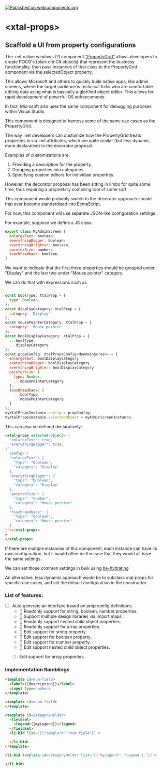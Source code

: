 [![Published on webcomponents.org](https://img.shields.io/badge/webcomponents.org-published-blue.svg)](https://www.webcomponents.org/element/bahrus/xtal-props)
# \<xtal-props\>

## Scaffold a UI from property configurations

The .net native windows (?) component ["PropertyGrid"](https://www.c-sharpcorner.com/uploadfile/witnes/using-propertygrid-in-net/) allows developers to create POCO's (plain old C# objects) that represent the business functionality, then pass instances of that class to the PropertyGrid component via the selectedObject property.

This allows Microsoft and others to quickly build native apps, like admin screens, where the target audience is technical folks who are comfortable editing data using what is basically a glorified object editor.  This allows for rapid development of powerful OS enhancements.

In fact, Microsoft also uses the same component for debugging purposes within Visual Studio.

This component is designed to harness some of the same use cases as the PropertyGrid.

The way .net developers can customize how the PropertyGrid treats properties is via .net attributes, which are quite similar (but less dynamic, more declarative) to the decorator proposal.

Examples of customizations are:

1.  Providing a description for the property.
2.  Grouping properties into categories.
3.  Specifying custom editors for individual properties.

However, the decorator proposal has been sitting in limbo for quite some time, thus requiring a proprietary compiling tool of some sort.

This component would probably switch to the decorator approach should that ever become standardized into EcmaScript.

For now, this component will use separate JSON-like configuration settings.

For example, suppose we define a JS class:

```JavaScript
export class MyAdminScreen {
  enlargeText: boolean;
  everythingBigger: boolean;
  everythingBrighter: boolean;
  pointerSize: number;
  touchFeedback: boolean;
}
```

We want to indicate that the first three properties should be grouped under "Display" and the last two under "Mouse pointer" category.

We can do that with expressions such as:

```JavaScript

const boolType: XtalProp = {
  type: Boolean,
};
const displayCategory: XtalProp = {
  category: 'Display'
};
const mousePointerCategory: XtalProp = {
  category: 'Mouse pointer'
};
const boolDisplayCategory: XtalProp = {
  ...boolType,
  ...displayCategory
};
const propConfig: XtalPropsConfig<MyAdminScreen> = {
  enlargeText: boolDisplayCategory
  everythingBigger: boolDisplayCategory
  everythingBrighter: boolDisplayCategory
  pointerSize: {
    type: Number,
    ...mousePointerCategory
  },
  touchFeedback: {
    ...boolType,
    ...mousePointerCategory
  }
};
myXtalPropsInstance.config = propConfig;
myXtalPropsInstance.selectedObject = myAdminScreenInstance;
```

This can also be defined declaratively:

```html
<xtal-props selected-object='{
  "enlargeText": true,
  "everythingBigger": true,
}'
  config='{
  "enlargeText": {
    "type": "boolean",
    "category": "Display"
  },
  "everythingBigger": {
    "type": "boolean",
    "category": "Display"
  },
  "pointerSize": {
    "type": "number",
    "category": "Mouse pointer"
  },
  "touchFeedback": {
    "type": "boolean",
    "category": "Mouse pointer"
  }
}'></xtal-props>
>
</xtal-props>
```

If there are multiple instances of this component, each instance can have its own configuration, but it would often be the case that they would all have the same settings.

We can set those common settings in bulk using [be-hydrating](https://github.com/bahrus/be-hydrating)

An alternative, less dynamic approach would be to subclass xtal-props for specific use cases, and set the default configuration in the constructor.

### List of features:

- [ ] Auto generate an interface based on prop config definitions.
  - [] Readonly support for string, boolean, number properties.
  - [] Support multiple design libraries via import maps.
  - [] Readonly support nested child object properties.
  - [] Readonly support for array properties.
  - [] Edit support for string property.
  - [] Edit support for  boolean property., 
  - [] Edit support for number property.
  - [] Edit support nested child object properties.
  - [ ] Edit support for array properties.


### Implementation Ramblings

```html
<template id=num-field>
  <label>{{description}}</label>
  <input type=number>
</template>

<template id=enum-field>
</template>

<template id=categoryHolder>
  <fieldset>
    <legend>{{myLegend}}</legend>
  </fieldset>
  <li-bid list='[{"templort":"num-field"}]'>

  </li-bid>
</template>
```

```html
<li-bid template-id=categoryHolder list='[{"myLegend": "Legend 1."}]'>
  
</li-bid>
```
